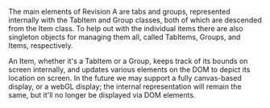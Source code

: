 The main elements of Revision A are tabs and groups, represented internally with the TabItem and Group classes, both of which are descended from the Item class. To help out with the individual items there are also singleton objects for managing them all, called TabItems, Groups, and Items, respectively.

An Item, whether it's a TabItem or a Group, keeps track of its bounds on screen internally, and updates various elements on the DOM to depict its location on screen. In the future we may support a fully canvas-based display, or a webGL display; the internal representation will remain the same, but it'll no longer be displayed via DOM elements.